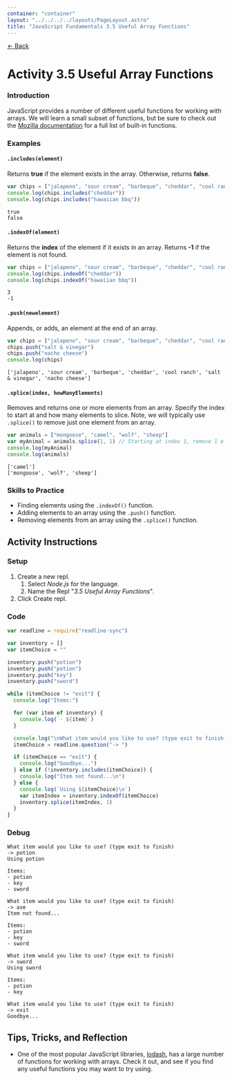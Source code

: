 ```yaml
---
container: "container"
layout: "../../../../layouts/PageLayout.astro"
title: "JavaScript Fundamentals 3.5 Useful Array Functions"
---
```


[← Back](/courses/javascript-fundamentals/)

# Activity 3.5 Useful Array Functions

### Introduction

JavaScript provides a number of different useful functions for working with arrays. We will learn a small subset of functions, but be sure to check out the [Mozilla documentation](https://developer.mozilla.org/en-US/docs/Web/JavaScript/Reference/Global_Objects/Array#Instance_methods) for a full list of built-in functions.

### Examples

#### `.includes(element)`

Returns **true** if the element exists in the array. Otherwise, returns **false**.

```js
var chips = ["jalapeno", "sour cream", "barbeque", "cheddar", "cool ranch"]
console.log(chips.includes("cheddar"))
console.log(chips.includes("hawaiian bbq"))
```

```shell
true
false
```

#### `.indexOf(element)`

Returns the **index** of the element if it exists in an array. Returns **-1** if the element is not found.

```js
var chips = ["jalapeno", "sour cream", "barbeque", "cheddar", "cool ranch"]
console.log(chips.indexOf("cheddar"))
console.log(chips.indexOf("hawaiian bbq"))
```

```shell
3
-1
```

#### `.push(newelement)`

Appends, or adds, an element at the end of an array.

```js
var chips = ["jalapeno", "sour cream", "barbeque", "cheddar", "cool ranch"]
chips.push("salt & vinegar")
chips.push("nacho cheese")
console.log(chips)
```

```shell
['jalapeno', 'sour cream', 'barbeque', 'cheddar', 'cool ranch', 'salt & vinegar', 'nacho cheese']
```

#### `.splice(index, howManyElements)`

Removes and returns one or more elements from an array. Specify the index to start at and how many elements to slice. Note, we will typically use `.splice()` to remove just one element from an array.

```js
var animals = ["mongoose", "camel", "wolf", "sheep"]
var myAnimal = animals.splice(1, 1) // Starting at index 1, remove 1 element
console.log(myAnimal)
console.log(animals)
```

```shell
['camel']
['mongoose', 'wolf', 'sheep']
```

### Skills to Practice

- Finding elements using the `.indexOf()` function.
- Adding elements to an array using the `.push()` function.
- Removing elements from an array using the `.splice()` function.

## Activity Instructions

### Setup

1. Create a new repl.
   1. Select _Node.js_ for the language.
   2. Name the Repl "_3.5 Useful Array Functions_".
2. Click Create repl.

### Code

```javascript
var readline = require("readline-sync")

var inventory = []
var itemChoice = ""

inventory.push("potion")
inventory.push("potion")
inventory.push("key")
inventory.push("sword")

while (itemChoice != "exit") {
  console.log("Items:")

  for (var item of inventory) {
    console.log(`- ${item}`)
  }

  console.log("\nWhat item would you like to use? (type exit to finish)")
  itemChoice = readline.question("-> ")

  if (itemChoice == "exit") {
    console.log("Goodbye...")
  } else if (!inventory.includes(itemChoice)) {
    console.log("Item not found...\n")
  } else {
    console.log(`Using ${itemChoice}\n`)
    var itemIndex = inventory.indexOf(itemChoice)
    inventory.splice(itemIndex, 1)
  }
}
```

### Debug

```
What item would you like to use? (type exit to finish)
-> potion
Using potion

Items:
- potion
- key
- sword

What item would you like to use? (type exit to finish)
-> axe
Item not found...

Items:
- potion
- key
- sword

What item would you like to use? (type exit to finish)
-> sword
Using sword

Items:
- potion
- key

What item would you like to use? (type exit to finish)
-> exit
Goodbye...
```

## Tips, Tricks, and Reflection

- One of the most popular JavaScript libraries, [lodash](https://lodash.com/), has a large number of functions for working with arrays. Check it out, and see if you find any useful functions you may want to try using.
